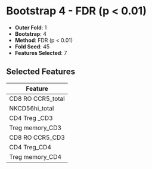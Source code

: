 # Bootstrap 4 - FDR (p < 0.01)

- **Outer Fold**: 1
- **Bootstrap**: 4
- **Method**: FDR (p < 0.01)
- **Fold Seed**: 45
- **Features Selected**: 7

## Selected Features

| Feature |
|---------|
| CD8 RO CCR5_total |
| NKCD56hi_total |
| CD4 Treg _CD3 |
| Treg memory_CD3 |
| CD8 RO CCR5_CD3 |
| CD4 Treg_CD4 |
| Treg memory_CD4 |
